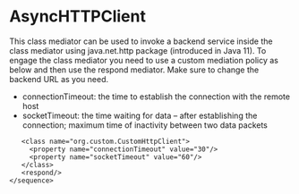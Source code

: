 # AsyncHTTPClient

This class mediator can be used to invoke a backend service inside the class mediator using java.net.http package (introduced in Java 11). To engage the class mediator you need  to use a custom mediation policy as below and then use the respond mediator. Make sure to change the backend URL as you need.

<ul>
<li>connectionTimeout: the time to establish the connection with the remote host</li>
<li>socketTimeout: the time waiting for data – after establishing the connection; maximum time of inactivity between two data packets
</li>
</ul>

```<sequence xmlns="http://ws.apache.org/ns/synapse" name="custom_policy">
   <class name="org.custom.CustomHttpClient">
     <property name="connectionTimeout" value="30"/>
     <property name="socketTimeout" value="60"/>
   </class>
   <respond/>
</sequence>
